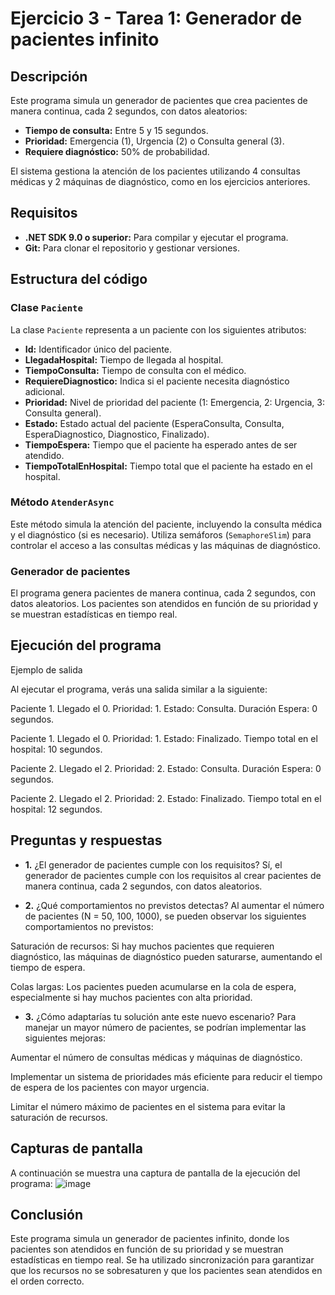 # Ejercicio 3 - Tarea 1: Generador de pacientes infinito

## Descripción
Este programa simula un generador de pacientes que crea pacientes de manera continua, cada 2 segundos, con datos aleatorios:
- **Tiempo de consulta:** Entre 5 y 15 segundos.
- **Prioridad:** Emergencia (1), Urgencia (2) o Consulta general (3).
- **Requiere diagnóstico:** 50% de probabilidad.

El sistema gestiona la atención de los pacientes utilizando 4 consultas médicas y 2 máquinas de diagnóstico, como en los ejercicios anteriores.

## Requisitos
- **.NET SDK 9.0 o superior:** Para compilar y ejecutar el programa.
- **Git:** Para clonar el repositorio y gestionar versiones.

## Estructura del código

### Clase `Paciente`
La clase `Paciente` representa a un paciente con los siguientes atributos:
- **Id:** Identificador único del paciente.
- **LlegadaHospital:** Tiempo de llegada al hospital.
- **TiempoConsulta:** Tiempo de consulta con el médico.
- **RequiereDiagnostico:** Indica si el paciente necesita diagnóstico adicional.
- **Prioridad:** Nivel de prioridad del paciente (1: Emergencia, 2: Urgencia, 3: Consulta general).
- **Estado:** Estado actual del paciente (EsperaConsulta, Consulta, EsperaDiagnostico, Diagnostico, Finalizado).
- **TiempoEspera:** Tiempo que el paciente ha esperado antes de ser atendido.
- **TiempoTotalEnHospital:** Tiempo total que el paciente ha estado en el hospital.

### Método `AtenderAsync`
Este método simula la atención del paciente, incluyendo la consulta médica y el diagnóstico (si es necesario). Utiliza semáforos (`SemaphoreSlim`) para controlar el acceso a las consultas médicas y las máquinas de diagnóstico.

### Generador de pacientes
El programa genera pacientes de manera continua, cada 2 segundos, con datos aleatorios. Los pacientes son atendidos en función de su prioridad y se muestran estadísticas en tiempo real.

## Ejecución del programa

Ejemplo de salida

Al ejecutar el programa, verás una salida similar a la siguiente:

Paciente 1. Llegado el 0. Prioridad: 1. Estado: Consulta. Duración Espera: 0 segundos.

Paciente 1. Llegado el 0. Prioridad: 1. Estado: Finalizado. Tiempo total en el hospital: 10 segundos.

Paciente 2. Llegado el 2. Prioridad: 2. Estado: Consulta. Duración Espera: 0 segundos.

Paciente 2. Llegado el 2. Prioridad: 2. Estado: Finalizado. Tiempo total en el hospital: 12 segundos.



## Preguntas y respuestas
- **1.** ¿El generador de pacientes cumple con los requisitos?
Sí, el generador de pacientes cumple con los requisitos al crear pacientes de manera continua, cada 2 segundos, con datos aleatorios.

- **2.** ¿Qué comportamientos no previstos detectas?
Al aumentar el número de pacientes (N = 50, 100, 1000), se pueden observar los siguientes comportamientos no previstos:

Saturación de recursos: Si hay muchos pacientes que requieren diagnóstico, las máquinas de diagnóstico pueden saturarse, aumentando el tiempo de espera.

Colas largas: Los pacientes pueden acumularse en la cola de espera, especialmente si hay muchos pacientes con alta prioridad.

- **3.** ¿Cómo adaptarías tu solución ante este nuevo escenario?
Para manejar un mayor número de pacientes, se podrían implementar las siguientes mejoras:

Aumentar el número de consultas médicas y máquinas de diagnóstico.

Implementar un sistema de prioridades más eficiente para reducir el tiempo de espera de los pacientes con mayor urgencia.

Limitar el número máximo de pacientes en el sistema para evitar la saturación de recursos.

## Capturas de pantalla
A continuación se muestra una captura de pantalla de la ejecución del programa:
![image](https://github.com/user-attachments/assets/5036939d-11ab-4c0a-b207-a5c6ea3a435e)



## Conclusión
Este programa simula un generador de pacientes infinito, donde los pacientes son atendidos en función de su prioridad y se muestran estadísticas en tiempo real. Se ha utilizado sincronización para garantizar que los recursos no se sobresaturen y que los pacientes sean atendidos en el orden correcto.

